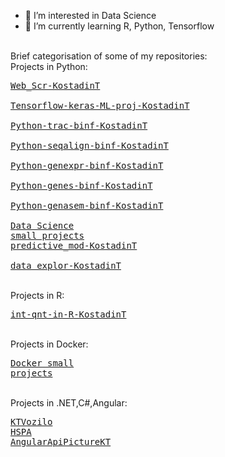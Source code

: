 - 👀 I’m interested in Data Science
- 🌱 I’m currently learning R, Python, Tensorflow


<br>Brief categorisation of some of my repositories:
<br>Projects in Python:
 <br><pre>[Web_Scr-KostadinT](https://github.com/KostadinT/Web_Scr-KostadinT)
 <br>[Tensorflow-keras-ML-proj-KostadinT](https://github.com/KostadinT/Tensorflow-keras-ML-proj-KostadinT)
 <br>[Python-trac-binf-KostadinT](https://github.com/KostadinT/Python-trac-binf-KostadinT)
 <br>[Python-seqalign-binf-KostadinT](https://github.com/KostadinT/Python-seqalign-binf-KostadinT)
 <br>[Python-genexpr-binf-KostadinT](https://github.com/KostadinT/Python-genexpr-binf-KostadinT)
 <br>[Python-genes-binf-KostadinT](https://github.com/KostadinT/Python-genes-binf-KostadinT)
 <br>[Python-genasem-binf-KostadinT](https://github.com/KostadinT/Python-genasem-binf-KostadinT)
 <br>[Data Science small projects](https://github.com/KostadinT/Projects-DS)
 <br>[predictive_mod-KostadinT](https://github.com/KostadinT/predictive_mod-KostadinT)
 <br>[data_explor-KostadinT](https://github.com/KostadinT/data_explor-KostadinT)</pre>
 <br>Projects in R:
 <br><pre>[int-qnt-in-R-KostadinT](https://github.com/KostadinT/int-qnt-in-R-KostadinT)</pre>
 <br>Projects in Docker:
 <br><pre>[Docker small projects](https://github.com/KostadinT/Docker-KostadinT)</pre>
 <br>Projects in .NET,C#,Angular:
 <br><pre>[KTVozilo](https://github.com/KostadinT/KTVozilo)
 <br>[HSPA](https://github.com/KostadinT/HSPA)
 <br>[AngularApiPictureKT](https://github.com/KostadinT/AngularApiPictureKT)</pre>

